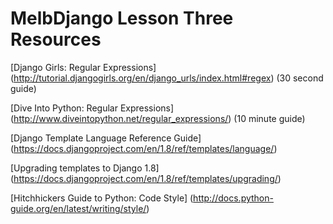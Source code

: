 # MelbDjango Lesson Three Resources

[Django Girls: Regular Expressions]
(http://tutorial.djangogirls.org/en/django_urls/index.html#regex) (30 second guide)

[Dive Into Python: Regular Expressions]
(http://www.diveintopython.net/regular_expressions/) (10 minute guide)


[Django Template Language Reference Guide]
(https://docs.djangoproject.com/en/1.8/ref/templates/language/)

[Upgrading templates to Django 1.8]
(https://docs.djangoproject.com/en/1.8/ref/templates/upgrading/)


[Hitchhickers Guide to Python: Code Style]
(http://docs.python-guide.org/en/latest/writing/style/)
